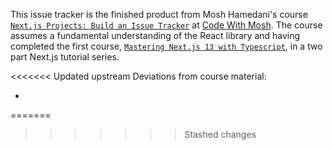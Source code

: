 This issue tracker is the finished product from Mosh Hamedani's course [`Next.js Projects: Build an Issue Tracker`](https://codewithmosh.com/p/nextjs-projects-issue-tracker) at [Code With Mosh](https://codewithmosh.com/). The course assumes a fundamental understanding of the React library and having completed the first course, [`Mastering Next.js 13 with Typescript`](https://codewithmosh.com/p/mastering-next-js-13-with-typescript), in a two part Next.js tutorial series.

<<<<<<< Updated upstream
Deviations from course material:

-
=======
>>>>>>> Stashed changes


